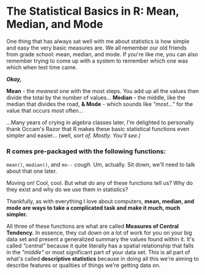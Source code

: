 # The Statistical Basics in R: Mean, Median, and Mode

One thing that has always sat well with me about statistics is how simple and easy the very basic measures are. We all remember our old friends from grade school: mean, median, and mode. If you're like me, you can also remember trying to come up with a system to remember which one was which when test time came.

***Okay,***

**Mean** - the *meanest* one with the most steps. You add up all the values then divide the total by the number of values...
**Median** - the middle, like the median that divides the road,
**& Mode** - which sounds like *"most..."* for the value that occurs most often...

...Many years of crying in algebra classes later, I'm delighted to personally thank Occam's Razor that R makes these basic statistical functions even simpler and easier... (well, *sort of. Mostly. You'll see.)*

### R comes pre-packaged with the following functions:
`mean()`, `median()`, and `mo--` *cough.* Um, actually. Sit down, we'll need to talk about that one later.

Moving on! Cool, cool. But what do any of these functions tell us? Why do they exist and why do we use them in statistics?

Thankfully, as with everything I love about computers, **mean, median, and mode are ways to take a complicated task and make it much, much simpler.**

All three of these functions are what are called **Measures of Central Tendency.** In essence, they cut down on a lot of work for you on your big data set and present a generalized summary the values found within it. It's called *"central"* because it quite literally has a spatial relationship that falls in the *"middle"* or most significant part of your data set. This is all part of what's called **descriptive statistics** because in doing all this we're aiming to describe features or qualities of things we're getting data on.

